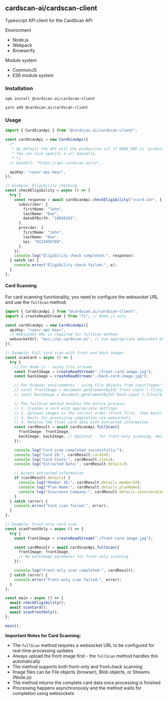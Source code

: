 ## cardscan-ai/cardscan-client

Typescript API client for the CardScan API

Environment

- Node.js
- Webpack
- Browserify

Module system

- CommonJS
- ES6 module system

### Installation

```shell
npm install @cardscan.ai/cardscan-client
```

```shell
yarn add @cardscan.ai/cardscan-client
```

### Usage

```typescript
import { CardScanApi } from "@cardscan.ai/cardscan-client";

const cardScanApi = new CardScanApi({
  /*
   * By default the API will the production url if NODE_ENV is "production" and the sandbox url otherwise.
   * You can also specify a url manually.
   * */
  // baseUrl: "https://api.cardscan.ai/v1",

  apiKey: "<your-api-key>",
});

// Example: Eligibility checking
const checkEligibility = async () => {
  try {
    const response = await cardScanApi.checkEligibility("<card-id>", {
      subscriber: {
        firstName: "John",
        lastName: "Doe",
        dateOfBirth: "18020101",
      },
      provider: {
        firstName: "John",
        lastName: "Doe",
        npi: "0123456789",
      },
    });
    console.log("Eligibility check completed:", response);
  } catch (e) {
    console.error("Eligibility check failed:", e);
  }
};
```

#### Card Scanning

For card scanning functionality, you need to configure the websocket URL and use the `fullScan` method:

```typescript
import { CardScanApi } from "@cardscan.ai/cardscan-client";
import { createReadStream } from "fs"; // Node.js only

const cardScanApi = new CardScanApi({
  apiKey: "<your-api-key>",
  // Websocket URL is required for fullScan method
  websocketUrl: "wss://ws.cardscan.ai", // Use appropriate websocket URL for your environment
});

// Example: Full card scan with front and back images
const scanCard = async () => {
  try {
    // For Node.js - using file streams
    const frontImage = createReadStream("./front-card-image.jpg");
    const backImage = createReadStream("./back-card-image.jpg");

    // For browser environments - using File objects from input[type="file"]
    // const frontImage = document.getElementById('front-input').files[0];
    // const backImage = document.getElementById('back-input').files[0];

    // The fullScan method handles the entire process:
    // 1. Creates a card with appropriate settings
    // 2. Uploads images in the correct order (front first, then back)
    // 3. Waits for processing completion via websockets
    // 4. Returns the final card data with extracted information
    const cardResult = await cardScanApi.fullScan({
      frontImage: frontImage,
      backImage: backImage, // Optional - for front-only scanning, omit this parameter
    });

    console.log("Card scan completed successfully:");
    console.log("Card ID:", cardResult.cardId);
    console.log("Card State:", cardResult.state);
    console.log("Extracted Data:", cardResult.details);

    // Access extracted information
    if (cardResult.details) {
      console.log("Member ID:", cardResult.details.memberId);
      console.log("Plan Name:", cardResult.details.planName);
      console.log("Insurance Company:", cardResult.details.insuranceCompany);
    }
  } catch (error) {
    console.error("Card scan failed:", error);
  }
};

// Example: Front-only card scan
const scanFrontOnly = async () => {
  try {
    const frontImage = createReadStream("./front-card-image.jpg");

    const cardResult = await cardScanApi.fullScan({
      frontImage: frontImage,
      // No backImage parameter for front-only scanning
    });

    console.log("Front-only scan completed:", cardResult);
  } catch (error) {
    console.error("Front-only scan failed:", error);
  }
};

const main = async () => {
  await checkEligibility();
  await scanCard();
  await scanFrontOnly();
};

main();
```

**Important Notes for Card Scanning:**

- The `fullScan` method requires a websocket URL to be configured for real-time processing updates
- Always upload the front image first - the `fullScan` method handles this automatically
- The method supports both front-only and front+back scanning
- Image files can be File objects (browser), Blob objects, or Streams (Node.js)
- The method returns the complete card data once processing is finished
- Processing happens asynchronously and the method waits for completion using websockets
